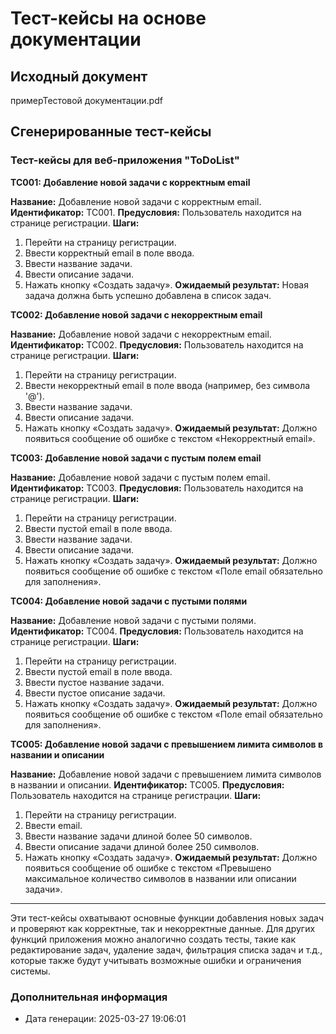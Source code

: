 
# Тест-кейсы на основе документации
## Исходный документ
примерТестовой документации.pdf

## Сгенерированные тест-кейсы
### Тест-кейсы для веб-приложения "ToDoList"

**TC001: Добавление новой задачи с корректным email**

**Название:** Добавление новой задачи с корректным email.
**Идентификатор:** TC001.
**Предусловия:** Пользователь находится на странице регистрации.
**Шаги:**
1. Перейти на страницу регистрации.
2. Ввести корректный email в поле ввода.
3. Ввести название задачи.
4. Ввести описание задачи.
5. Нажать кнопку «Создать задачу».
**Ожидаемый результат:** Новая задача должна быть успешно добавлена в список задач.

**TC002: Добавление новой задачи с некорректным email**

**Название:** Добавление новой задачи с некорректным email.
**Идентификатор:** TC002.
**Предусловия:** Пользователь находится на странице регистрации.
**Шаги:**
1. Перейти на страницу регистрации.
2. Ввести некорректный email в поле ввода (например, без символа '@').
3. Ввести название задачи.
4. Ввести описание задачи.
5. Нажать кнопку «Создать задачу».
**Ожидаемый результат:** Должно появиться сообщение об ошибке с текстом «Некорректный email».

**TC003: Добавление новой задачи с пустым полем email**

**Название:** Добавление новой задачи с пустым полем email.
**Идентификатор:** TC003.
**Предусловия:** Пользователь находится на странице регистрации.
**Шаги:**
1. Перейти на страницу регистрации.
2. Ввести пустой email в поле ввода.
3. Ввести название задачи.
4. Ввести описание задачи.
5. Нажать кнопку «Создать задачу».
**Ожидаемый результат:** Должно появиться сообщение об ошибке с текстом «Поле email обязательно для заполнения».

**TC004: Добавление новой задачи с пустыми полями**

**Название:** Добавление новой задачи с пустыми полями.
**Идентификатор:** TC004.
**Предусловия:** Пользователь находится на странице регистрации.
**Шаги:**
1. Перейти на страницу регистрации.
2. Ввести пустой email в поле ввода.
3. Ввести пустое название задачи.
4. Ввести пустое описание задачи.
5. Нажать кнопку «Создать задачу».
**Ожидаемый результат:** Должно появиться сообщение об ошибке с текстом «Поле email обязательно для заполнения».

**TC005: Добавление новой задачи с превышением лимита символов в названии и описании**

**Название:** Добавление новой задачи с превышением лимита символов в названии и описании.
**Идентификатор:** TC005.
**Предусловия:** Пользователь находится на странице регистрации.
**Шаги:**
1. Перейти на страницу регистрации.
2. Ввести email.
3. Ввести название задачи длиной более 50 символов.
4. Ввести описание задачи длиной более 250 символов.
5. Нажать кнопку «Создать задачу».
**Ожидаемый результат:** Должно появиться сообщение об ошибке с текстом «Превышено максимальное количество символов в названии или описании задачи».

---

Эти тест-кейсы охватывают основные функции добавления новых задач и проверяют как корректные, так и некорректные данные. Для других функций приложения можно аналогично создать тесты, такие как редактирование задач, удаление задач, фильтрация списка задач и т.д., которые также будут учитывать возможные ошибки и ограничения системы.

### Дополнительная информация
- Дата генерации: 2025-03-27 19:06:01
